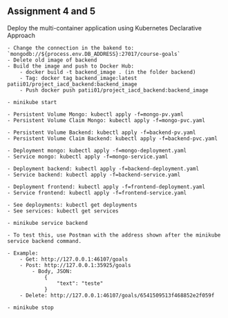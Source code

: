 ## Assignment 4 and 5

Deploy the multi-container application using Kubernetes Declarative Approach

    - Change the connection in the bakend to: `mongodb://${process.env.DB_ADDRESS}:27017/course-goals`
    - Delete old image of backend
    - Build the image and push to Docker Hub: 
        - docker build -t backend_image . (in the folder backend)
        - Tag: docker tag backend_image:latest patii01/project_iacd_backend:backend_image
        - Push docker push patii01/project_iacd_backend:backend_image

    - minikube start
    
    - Persistent Volume Mongo: kubectl apply -f=mongo-pv.yaml
    - Persistent Volume Claim Mongo: kubectl apply -f=mongo-pvc.yaml

    - Persistent Volume Backend: kubectl apply -f=backend-pv.yaml
    - Persistent Volume Claim Backend: kubectl apply -f=backend-pvc.yaml

    - Deployment mongo: kubectl apply -f=mongo-deployment.yaml 
    - Service mongo: kubectl apply -f=mongo-service.yaml 

    - Deployment backend: kubectl apply -f=backend-deployment.yaml 
    - Service backend: kubectl apply -f=backend-service.yaml 

    - Deployment frontend: kubectl apply -f=frontend-deployment.yaml
    - Service frontend: kubectl apply -f=frontend-service.yaml

    - See deployments: kubectl get deployments
    - See services: kubectl get services

    - minikube service backend

    - To test this, use Postman with the address shown after the minikube service backend command.

    - Example:
        - Get: http://127.0.0.1:46107/goals
        - Post: http://127.0.0.1:35925/goals
            - Body, JSON:
                {
                    "text": "teste"
                }
        - Delete: http://127.0.0.1:46107/goals/6541509513f468852e2f059f

    - minikube stop




    
